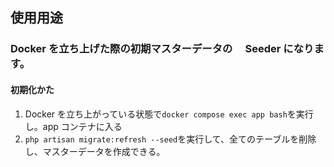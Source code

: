 ## 使用用途

### Docker を立ち上げた際の初期マスターデータの　 Seeder になります。

#### 初期化かた

1. Docker を立ち上がっている状態で`docker compose exec app bash`を実行し。app コンテナに入る
2. `php artisan migrate:refresh --seed`を実行して、全てのテーブルを削除し、マスターデータを作成できる。

